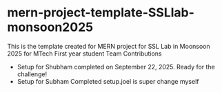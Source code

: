 # mern-project-template-SSLlab-monsoon2025
This is the template created for MERN project for SSL Lab in Moonsoon 2025 for MTech First year student 
Team Contributions
- Setup for Shubham completed on September 22, 2025. Ready for the challenge!
- Setup for Subham Completed
setup.joel is super
change myself

